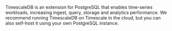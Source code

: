 TimescaleDB is an extension for PostgreSQL that enables time-series workloads, 
increasing ingest, query, storage and analytics performance. 
We recommend running TimescaleDB on Timescale in the cloud, 
but you can also self-host it using your own PostgreSQL instance.

